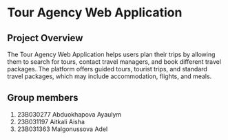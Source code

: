 # Tour Agency Web Application

## Project Overview

The Tour Agency Web Application helps users plan their trips by allowing them to search for tours, contact travel managers, and book different travel packages. The platform offers guided tours, tourist trips, and standard travel packages, which may include accommodation, flights, and meals.

## Group members
1. 23B030277 Abduokhapova Ayaulym
2. 23B031197 Aitkali Aisha
3. 23B031363 Malgonussova Adel
